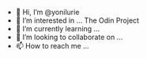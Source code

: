 - 👋 Hi, I’m @yonilurie
- 👀 I’m interested in ... The Odin Project
- 🌱 I’m currently learning ...
- 💞️ I’m looking to collaborate on ...
- 📫 How to reach me ...

<!---
yonilurie/yonilurie is a ✨ special ✨ repository because its `README.md` (this file) appears on your GitHub profile.
You can click the Preview link to take a look at your changes.
--->
